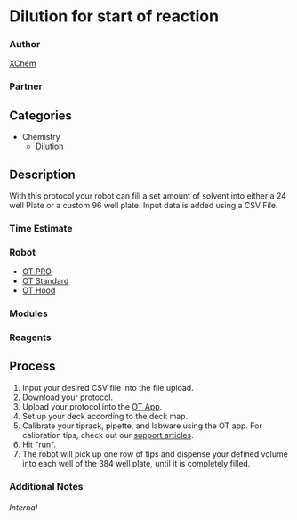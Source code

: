 # Dilution for start of reaction

### Author
[XChem](https://xchem.github.io/oxxchem/)

### Partner

## Categories
* Chemistry
	* Dilution

## Description
With this protocol your robot can fill a set amount of solvent into either a 24 well Plate
or a custom 96 well plate. Input data is added using a CSV File.

### Time Estimate

### Robot
* [OT PRO](https://opentrons.com/ot-one-pro)
* [OT Standard](https://opentrons.com/ot-one-standard)
* [OT Hood](https://opentrons.com/ot-one-hood)

### Modules

### Reagents

## Process
1. Input your desired CSV file into the file upload.
2. Download your protocol.
3. Upload your protocol into the [OT App](http://opentrons.com/ot-app).
4. Set up your deck according to the deck map.
5. Calibrate your tiprack, pipette, and labware using the OT app. For calibration tips, check out our [support articles](https://support.opentrons.com/getting-started/software-setup/calibrating-the-pipettes).
6. Hit "run".
7. The robot will pick up one row of tips and dispense your defined volume into each well of the 384 well plate, until it is completely filled.

### Additional Notes

###### Internal
